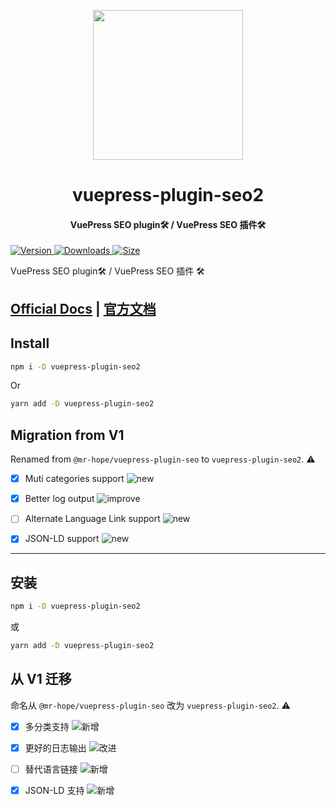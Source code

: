 <!-- markdownlint-disable -->
<p align="center">
  <img width="240" src="https://vuepress-theme-hope.github.io/logo.svg" style="text-align: center;"/>
</p>
<h1 align="center">vuepress-plugin-seo2</h1>
<h4 align="center">VuePress SEO plugin🛠 / VuePress SEO 插件🛠</h4>

[![Version](https://img.shields.io/npm/v/vuepress-plugin-seo2/next.svg?style=flat-square&logo=npm) ![Downloads](https://img.shields.io/npm/dm/vuepress-plugin-seo2.svg?style=flat-square&logo=npm) ![Size](https://img.shields.io/bundlephobia/min/vuepress-plugin-seo2?style=flat-square&logo=npm)](https://www.npmjs.com/package/vuepress-plugin-seo2)

<!-- markdownlint-restore -->

VuePress SEO plugin🛠 / VuePress SEO 插件 🛠

## [Official Docs](https://vuepress-theme-hope.github.io/v2/seo/) | [官方文档](https://vuepress-theme-hope.github.io/v2/seo/zh/)

## Install

```bash
npm i -D vuepress-plugin-seo2
```

Or

```bash
yarn add -D vuepress-plugin-seo2
```

## Migration from V1

Renamed from `@mr-hope/vuepress-plugin-seo` to `vuepress-plugin-seo2`. ⚠

- [x] Muti categories support ![new](https://img.shields.io/badge/-new-brightgreen)

- [x] Better log output ![improve](https://img.shields.io/badge/-improved-blue)

- [ ] Alternate Language Link support ![new](https://img.shields.io/badge/-new-brightgreen)

- [x] JSON-LD support ![new](https://img.shields.io/badge/-new-brightgreen)

---

## 安装

```bash
npm i -D vuepress-plugin-seo2
```

或

```bash
yarn add -D vuepress-plugin-seo2
```

## 从 V1 迁移

命名从 `@mr-hope/vuepress-plugin-seo` 改为 `vuepress-plugin-seo2`. ⚠

- [x] 多分类支持 ![新增](https://img.shields.io/badge/-新增-brightgreen)

- [x] 更好的日志输出 ![改进](https://img.shields.io/badge/-改进-blue)

- [ ] 替代语言链接 ![新增](https://img.shields.io/badge/-新增-brightgreen)

- [x] JSON-LD 支持 ![新增](https://img.shields.io/badge/-新增-brightgreen)
